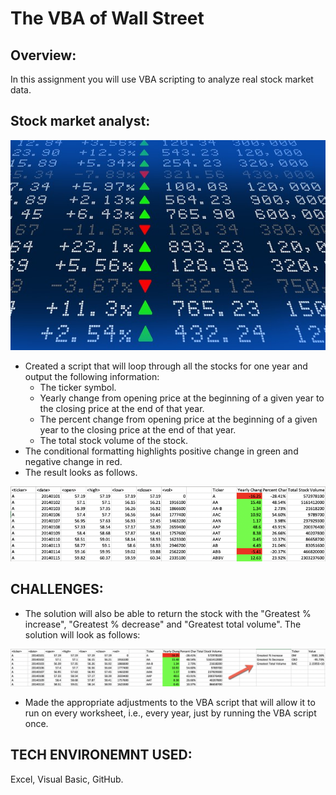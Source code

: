 # The VBA of Wall Street

## Overview:

In this assignment you will use VBA scripting to analyze real stock market data.

## Stock market analyst:

<img src = "https://github.com/DSB011/VBA-Challenge/blob/master/Images/stockmarket.jpg">

* Created a script that will loop through all the stocks for one year and output the following information:
    * The ticker symbol.
    * Yearly change from opening price at the beginning of a given year to the closing price at the end of that year.
    * The percent change from opening price at the beginning of a given year to the closing price at the end of that year.
    * The total stock volume of the stock.
* The conditional formatting highlights positive change in green and negative change in red.
* The result looks as follows.

<img src = "https://github.com/DSB011/VBA-Challenge/blob/master/Images/moderate_solution.png">

## CHALLENGES:

* The solution will also be able to return the stock with the "Greatest % increase", "Greatest % decrease" and "Greatest total volume". The solution will look as follows:

<img src = "https://github.com/DSB011/VBA-Challenge/blob/master/Images/hard_solution.png">

* Made the appropriate adjustments to the VBA script that will allow it to run on every worksheet, i.e., every year, just by running the VBA script once.

## TECH ENVIRONEMNT USED:
Excel, Visual Basic, GitHub.


